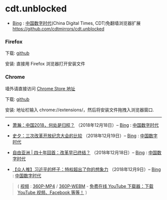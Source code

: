 # cdt.unblocked

- [Bing](https://www.microsofttranslator.com/bv.aspx?from=&to=cn&a=https://chinadigitaltimes.net/chinese/) : [中国数字时代](https://chinadigitaltimes.net/chinese/)(China Digital Times, CDT)免翻墙浏览器扩展
https://github.com/cdtmirrors/cdt.unblocked

### Firefox 
下载: <a href="https://github.com/cdtmirrors/cdt.unblocked/blob/master/installer/china_digital_times-0.0.7-fx+an.xpi?raw=true" target="_blank">github</a> 

安装: 直接用 Firefox 浏览器打开安装文件


### Chrome
墙外请直接访问 <a href="https://chrome.google.com/webstore/detail/pogbeechjdafcafejffopgfhafkkbgfe" target="_blank"> Chrome Store 地址</a>

下载: <a href="https://github.com/cdtmirrors/cdt.unblocked/blob/master/installer/china_digital_times-latest.crx?raw=true" target="_blank">github</a>

安装: 地址栏输入 chrome://extensions/，然后将安装文件拖拽入浏览器窗口.

-----------------------------------------------------------------

- [萧瀚：中国2018，何处是归程？](https://chinadigitaltimes.net/chinese/2018/12/萧瀚：中国2018，何处是归程？/) （2018年12月18日）– [Bing](https://www.microsofttranslator.com/bv.aspx?from=&to=cn&a=https://chinadigitaltimes.net/chinese/2018/12/萧瀚：中国2018，何处是归程？/) : [中国数字时代](https://chinadigitaltimes.net/chinese/)

- [史夕：三次改革开放纪念大会的比较](https://chinadigitaltimes.net/chinese/2018/12/史夕：三次改革开放纪念大会的比较/) （2018年12月19日）– [Bing](https://www.microsofttranslator.com/bv.aspx?from=&to=cn&a=https://chinadigitaltimes.net/chinese/2018/12/史夕：三次改革开放纪念大会的比较/) : [中国数字时代](https://chinadigitaltimes.net/chinese/)

- [自由亚洲 | 四十年回首：改革早已终结？](https://chinadigitaltimes.net/chinese/2018/12/自由亚洲-四十年回首：改革早已终结？/) （2018年12月18日）– [Bing](https://www.microsofttranslator.com/bv.aspx?from=&to=cn&a=https://chinadigitaltimes.net/chinese/2018/12/自由亚洲-四十年回首：改革早已终结？/) : [中国数字时代](https://chinadigitaltimes.net/chinese/)

- [【众人推】习近平的杯子：特权超出了你的想象力](https://chinadigitaltimes.net/chinese/2018/12/【众人推】习近平的杯子：特权超出了你的想象力/) （2018年12月9日）– [Bing](https://www.microsofttranslator.com/bv.aspx?from=&to=cn&a=https://chinadigitaltimes.net/chinese/2018/12/【众人推】习近平的杯子：特权超出了你的想象力/) : [中国数字时代](https://chinadigitaltimes.net/chinese/)
> ( [视频](https://www.youtube.com/watch?v=rbUgKN-d3bo) : [360P-MP4](https://r3---sn-4g5e6ns7.googlevideo.com/videoplayback?itag=18&ipbits=0&source=youtube&mime=video%2Fmp4&signature=5DDEDFC4DB475AAF0A34A4BFD1B0614A211A064D.1A25A7FEAE820A547CC0791589BC4FAAB21A34CA&fvip=3&dur=140.062&id=o-ALOnTDmzglfw7fSGuiTN-E21_bRZG52N_ERDDCl0g7gd&pl=21&c=WEB&ei=qRcbXOq2Ko261wKNyLDoDw&lmt=1544491309526939&ip=88.255.101.244&expire=1545301001&sparams=clen,dur,ei,expire,gir,id,ip,ipbits,ipbypass,itag,lmt,mime,mip,mm,mn,ms,mv,pl,ratebypass,requiressl,source&gir=yes&requiressl=yes&clen=3909721&key=cms1&txp=2201222&ratebypass=yes&beids=9466588&video_id=rbUgKN-d3bo&title=%E7%BF%92%E8%BF%91%E5%B9%B3%E7%9A%84%E6%9D%AF%E5%AD%90&redirect_counter=1&rm=sn-nv4ss7s&fexp=9466588,23763603&req_id=7c19d527d2dba3ee&cms_redirect=yes&ipbypass=yes&mip=104.248.250.83&mm=31&mn=sn-4g5e6ns7&ms=au&mt=1545289787&mv=m) / [360P-WEBM](https://r3---sn-nv47lnl6.googlevideo.com/videoplayback?itag=43&ipbits=0&mm=31%2C26&mn=sn-nv47lnl6%2Csn-c0q7lnsl&source=youtube&mv=m&mime=video%2Fwebm&signature=769AE4BA3285029CA4A66322CE86985D410E3EE9.011BC4C95CD9E0DE3642D47A28D52ACC5631B180&ms=au%2Conr&fvip=3&dur=0.000&id=o-ALOnTDmzglfw7fSGuiTN-E21_bRZG52N_ERDDCl0g7gd&initcwndbps=240000&pl=22&c=WEB&ei=qRcbXOq2Ko261wKNyLDoDw&lmt=1544491813493674&ip=88.255.101.244&expire=1545301001&sparams=clen%2Cdur%2Cei%2Cgir%2Cid%2Cinitcwndbps%2Cip%2Cipbits%2Citag%2Clmt%2Cmime%2Cmm%2Cmn%2Cms%2Cmv%2Cpl%2Cratebypass%2Crequiressl%2Csource%2Cexpire&gir=yes&requiressl=yes&clen=6060768&key=yt6&txp=2201222&mt=1545279337&ratebypass=yes&beids=9466588&video_id=rbUgKN-d3bo&title=%E7%BF%92%E8%BF%91%E5%B9%B3%E7%9A%84%E6%9D%AF%E5%AD%90) - [免费在线 YouTube 下载器：下载 YouTube 视频、Facebook 等等！](https://zh.savefrom.net/) )
